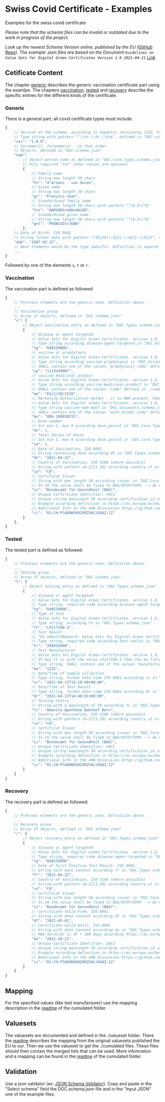 # Swiss Covid Certificate - Examples

Examples for the swiss covid certificate

*Please note that the schema files can be invalid or outdated due to the work in progress of the project.*

*Look up the newest Schema Version online, published by the EU ([GitHub Repo](https://github.com/eu-digital-green-certificates/ehn-dgc-schema)). The example .json files are based on the Document `Guidelines on Value Sets for Digital Green Certificates Version 1.0 2021-04-21` [Link](https://ec.europa.eu/health/sites/health/files/ehealth/docs/digital-green-certificates_dt-specifications_en.pdf)*

## Cetificate Content

The chapter [generic](#generic) describes the generic vaccination certificate part using the examlpe.
The chapters [vaccination](#vaccination), [tested](#tested) and [recovery](#recovery) describe the specific entries for the different kinds of the certificate.

### Generic

There is a general part, all covid certificate types must include.

```javascript
{
    // Version of the schema, according to Semantic versioning (ISO, https://semver.org/ version 2.0.0 or newer)
    // Type string with pattern "^\\d+.\\d+.\\d+$", defined in "DGC.schema.json"
    "ver": "1.0.0",
    // Surname(s), forename(s) - in that order 
    // Objects, defined in "DGC.schema.json"
    "nam": 
        // Object person_name as defined in "DGC.Core.Types.schema.json"
        // Only required "fnt" other values are optional
        {
            // Family name
            // String max length 50 chars
            "fn": "d'Arsøns - van Halen",
            // Given name
            // String max length 50 chars
            "gn": "François-Joan",
            // Standardised family name
            // String max length 50 chars with pattern "^[A-Z<]*$"
            "fnt": "DARSONS<VAN<HALEN",
            // Standardised given name
            // String max length 50 chars with pattern "^[A-Z<]*$"
            "gnt": "FRANCOIS<JOAN"
        },
    // Date of Birth, ISO 8601
    // String format date with pattern "(19|20)\\d{2}-\\d{2}-\\d{2}", defined dob in "DGC.schema.json"
    "dob": "1987-03-22",
    // Next elements would be the type spesific. Definition in separat chapters.
    ...
}

```

Followed by one of the elements `v`, `t` or `r`.

### Vaccination

The vaccination part is defined as followed:

```javascript
{
    // Previous elements are the generic ones. Definition above.
    ...
    // Vaccination group
    // Array of objects, defined in "DGC.schema.json"
    "v": [
        // Object vaccination_entry as defined in "DGC.Types.schema.json"
        {
            // disease or agent targeted
            // Value Sets for Digital Green Certificates. version 1.0, 2021-04-16, section 2.1
            // Type string according disease-agent-targeted in "DGC.ValueSets.schema.json"
            "tg": "840539006",
            // vaccine or prophylaxis
            // Value Sets for Digital Green Certificates. version 1.0, 2021-04-16, section 2.2
            // Type string according vaccine-prophylaxis in "DGC.ValueSets.schema.json"
            // SHALL contain one of the values "prophylaxis_code" defined in ./cumulated/covid-19-vaccines.json
            "vp": "1119349007",
            // vaccine medicinal product
            // Value Sets for Digital Green Certificates. version 1.0, 2021-04-16, section 2.3
            // Type string according vaccine-medicinal-product in "DGC.ValueSets.schema.json"
            // SHALL contain one of the values "code" defined in ./cumulated/covid-19-vaccines.json
            "mp": "EU/1/20/1528",
            // Marketing Authorization Holder - if no MAH present, thenmanufacturer
            // Value Sets for Digital Green Certificates. version 1.0, 2021-04-16, section 2.3
            // Type string vaccine-mah-manf in "DGC.ValueSets.schema.json"
            // SHALL contain one of the values "auth_holder_code" defined in ./cumulated/covid-19-vaccines.json
            "ma": "ORG-100030215",
            // Dose number
            // Int min 1, max 9 according dose_posint in "DGC.Core.Types.schema.json"
            "dn": 1,
            // Total Series of Doses
            // Int min 1, max 9 according dose_posint in "DGC.Core.Types.schema.json"
            "sd": 2,
            // Date of Vaccination, ISO 8601
            // String containing date according dt in "DGC.Types.schema.json"
            "dt": "2021-04-22",
            // Country of Vaccination, ISO 3166 (where possible)
            // String with pattern [A-Z]{1,10} according country_vt in "DGC.Core.Types.schema.json"
            "co": "CH",
            // Certificat Issuer
            // String with max length 50 according issuer in "DGC.Core.Types.schema.json"
            // In CH the value shall be fixed to BAG/OFSP/FOPH --> do not forget the translations/languages (EN/DE/FR/IT)
            "is": "Bundesamt für Gesundheit (BAG)",
            // Unique Certificate Identifier: UVCI
            // Unique string maxLength 50 according certification_id in "DGC.Core.Types.schema.json"
            // Example according definition in https://ec.europa.eu/health/sites/health/files/ehealth/docs/vaccination-proof_interoperability-guidelines_en.pdf ANNEX 2
            // Additional Info in the eHN Disscusion https://github.com/ehn-digital-green-development/ehn-dgc-schema/issues/15
            "ci": "01:CH:PlA8UWS60Z4RZVALl6GAZ:12"
        }
    ],
}

```

### Tested

The tested part is defined as followed:

```javascript
{
    // Previous elements are the generic ones. Definition above.
    ...
    // Testing group
    // Array of objects, defined in "DGC.schema.json"
    "t": [
        // Object testing_entry as defined in "DGC.Types.schema.json"
        {
            // disease or agent targeted
            // Value Sets for Digital Green Certificates. version 1.0, 2021-04-16, section 2.1
            // Type string, required code according disease-agent-targeted in "DGC.ValueSets.schema.json"
            "tg": "840539006",
            // Type of test
            // Value Sets for Digital Green Certificates. version 1.0, 2021-04-16, section 2.7
            // Type string, according tt in "DGC.Types.schema.json"
            "tt": "LP217198-3",
            // Test Result
            // "EU eHealthNetwork: Value Sets for Digital Green Certificates. version 1.0, 2021-04-16, section 2.9
            // Type string, required code according test-reslut in "DGC.ValueSets.schema.json"
            "tr": "260415000",
            // Test Manufacturer
            // Value Sets for Digital Green Certificates. version 1.0, 2021-04-16, section 2.8
            // IF key tt is with the value LP217198-3 then the ma field SHALL be set.
            // Type string, SHALL contain one of the values "manufacturer_code_eu" defined in ./cumulated/covid-19-tests.json
            "ma": "1232",
            // Date/Time of Sample Collection
            // Type string, format date-time ISO 8601 according sc in "DGC.Types.schema.json"
            "sc": "2021-04-13T14:20:00+00:00",
            // Date/Time of Test Result
            // Type string, format date-time ISO 8601 according dr in "DGC.Types.schema.json"
            "dr": "2021-04-13T14:40:01+00:00",
            // Testing Centre
            // String with a maxLength of 50 according tc in "DGC.Types.schema.json"
            "tc": "Amavita Apotheke Bahnhof Bern",  
            // Country of Vaccination, ISO 3166 (where possible)
            // String with pattern [A-Z]{1,10} according country_vt in "DGC.Core.Types.schema.json"
            "co": "CH",
            // Certificat Issuer
            // String with max length 50 according issuer in "DGC.Core.Types.schema.json"
            // In CH the value shall be fixed to BAG/OFSP/FOPH --> do not forget the translations/languages (EN/DE/FR/IT)
            "is": "Bundesamt für Gesundheit (BAG)",
            // Unique Certificate Identifier: UVCI
            // Unique string maxLength 50 according certification_id in "DGC.Core.Types.schema.json"
            // Example according definition in https://ec.europa.eu/health/sites/health/files/ehealth/docs/vaccination-proof_interoperability-guidelines_en.pdf ANNEX 2
            // Additional Info in the eHN Disscusion https://github.com/ehn-digital-green-development/ehn-dgc-schema/issues/15
            "ci": "01:CH:PlA8UWS60Z4RZVALl6GAZ:12"
        }
    ]
}
```

### Recovery

The recovery part is defined as followed:

```javascript
{
    // Previous elements are the generic ones. Definition above.
    ...
    // Recovery group
    // Array of objects, defined in "DGC.schema.json"
    "r": [
        // Object recovery_entry as defined in "DGC.Types.schema.json"
        {
            // disease or agent targeted
            // Value Sets for Digital Green Certificates. version 1.0, 2021-04-16, section 2.1
            // Type string, requires code disease-agent-targeted in "DGC.ValueSets.schema.json"
            "tg": "840539006",
            // Date of First Positive Test Result, ISO 8601
            // String with date content according fr in "DGC.Types.schema.json" 
            "fr": "2021-04-22",
            // Country of Vaccination, ISO 3166 (where possible)
            // String with pattern [A-Z]{1,10} according country_vt in "DGC.Core.Types.schema.json"
            "co": "CH",
            // Certificat Issuer
            // String with max length 50 according issuer in "DGC.Core.Types.schema.json"
            // In CH the value shall be fixed to BAG/OFSP/FOPH --> do not forget the translations/languages (EN/DE/FR/IT)
            "is": "Bundesamt für Gesundheit (BAG)",
            // Certificate Valid From, ISO 8601
            // String with date content according df in "DGC.Types.schema.json" 
            "df": "2021-05-01",
            // Certificate Valid Until, ISO 8601
            // String with date content according du in "DGC.Types.schema.json"
            // MAX duration is df + 180 days according https://ec.europa.eu/health/sites/health/files/ehealth/docs/digital-green-certificates_dt-specifications_en.pdf
            "du": "2021-10-21",
            // Unique Certificate Identifier: UVCI
            // Unique string maxLength 50 according certification_id in "DGC.Core.Types.schema.json"
            // Example according definition in https://ec.europa.eu/health/sites/health/files/ehealth/docs/vaccination-proof_interoperability-guidelines_en.pdf ANNEX 2
            // Additional Info in the eHN Disscusion https://github.com/ehn-digital-green-development/ehn-dgc-schema/issues/15
            "ci": "01:CH:PlA8UWS60Z4RZVALl6GAZ:12"
        }
    ]
}

```

## Mapping

For the specified values (like test manufacturer) use the mapping description in the [readme](./cumulated) of the cumulated folder.

## Valuesets

The valuesets are documented and defined in the ./valueset folder. There the [readme](./valuesets) describes the mapping from the original valuesets published the EU to our. Then we use the valueset to get the ./cumulated files. These files should then contain the merged lists that can be used. More infomration and a mapping can be found in the [readme](./cumulated) of the cumulated folder.

## Validation

Use a json validator (ex: [JSON Schema Validator](https://www.jsonschemavalidator.net/)).
Copy and paste in the "Select schema" field the DGC.schema.json file and in the "Input JSON" one of the example files.
